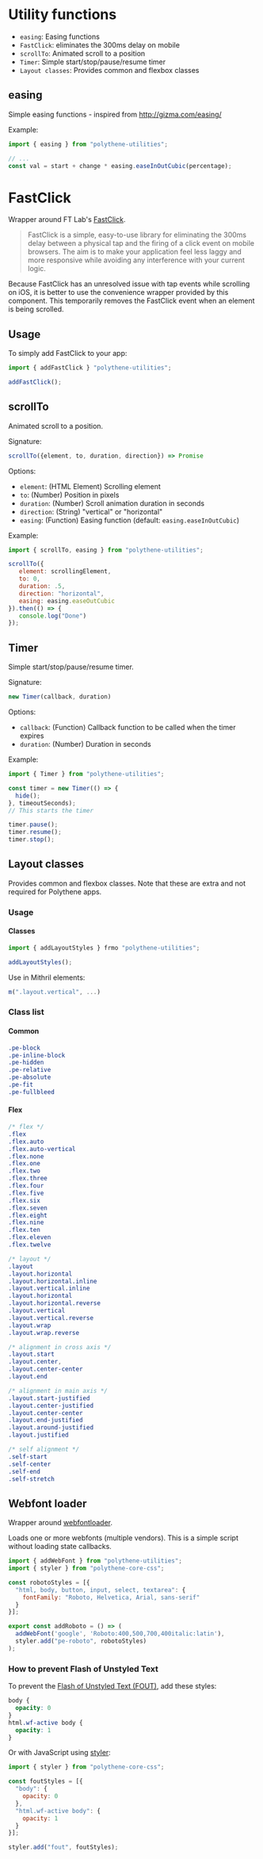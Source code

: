 # Utility functions

* `easing`: Easing functions
* `FastClick`: eliminates the 300ms delay on mobile
* `scrollTo`: Animated scroll to a position
* `Timer`: Simple start/stop/pause/resume timer
* `Layout classes`: Provides common and flexbox classes



## easing

Simple easing functions - inspired from http://gizma.com/easing/

Example:

~~~javascript
import { easing } from "polythene-utilities";

// ...
const val = start + change * easing.easeInOutCubic(percentage);
~~~



# FastClick

Wrapper around FT Lab's [FastClick](https://github.com/ftlabs/fastclick).

> FastClick is a simple, easy-to-use library for eliminating the 300ms delay between a physical tap and the firing of a click event on mobile browsers. The aim is to make your application feel less laggy and more responsive while avoiding any interference with your current logic.

Because FastClick has an unresolved issue with tap events while scrolling on iOS, it is better to use the convenience wrapper provided by this component. This temporarily removes the FastClick event when an element is being scrolled.


## Usage

To simply add FastClick to your app:

~~~javascript
import { addFastClick } "polythene-utilities";

addFastClick();
~~~



## scrollTo

Animated scroll to a position.

Signature:

~~~javascript
scrollTo({element, to, duration, direction}) => Promise
~~~

Options:

 * `element`: (HTML Element) Scrolling element
 * `to`: (Number) Position in pixels
 * `duration`: (Number) Scroll animation duration in seconds
 * `direction`: (String) "vertical" or "horizontal"
 * `easing`: (Function) Easing function (default: `easing.easeInOutCubic`)

Example:

~~~javascript
import { scrollTo, easing } from "polythene-utilities";

scrollTo({
   element: scrollingElement,
   to: 0,
   duration: .5,
   direction: "horizontal",
   easing: easing.easeOutCubic
}).then(() => {
   console.log("Done")
});
~~~



## Timer

Simple start/stop/pause/resume timer.

Signature:

~~~javascript
new Timer(callback, duration)
~~~

Options:

* `callback`: (Function) Callback function to be called when the timer expires
* `duration`: (Number) Duration in seconds

Example:

~~~javascript
import { Timer } from "polythene-utilities";

const timer = new Timer(() => {
  hide();
}, timeoutSeconds);
// This starts the timer

timer.pause();
timer.resume();
timer.stop();
~~~




## Layout classes

Provides common and flexbox classes. Note that these are extra and not required for Polythene apps.


### Usage

#### Classes

~~~javascript
import { addLayoutStyles } frmo "polythene-utilities";

addLayoutStyles();
~~~

Use in Mithril elements:

~~~javascript
m(".layout.vertical", ...)
~~~


### Class list

#### Common

~~~css
.pe-block
.pe-inline-block
.pe-hidden
.pe-relative
.pe-absolute
.pe-fit
.pe-fullbleed
~~~

#### Flex

~~~css
/* flex */
.flex
.flex.auto
.flex.auto-vertical
.flex.none
.flex.one
.flex.two
.flex.three
.flex.four
.flex.five
.flex.six
.flex.seven
.flex.eight
.flex.nine
.flex.ten
.flex.eleven
.flex.twelve

/* layout */
.layout
.layout.horizontal
.layout.horizontal.inline
.layout.vertical.inline
.layout.horizontal
.layout.horizontal.reverse
.layout.vertical
.layout.vertical.reverse
.layout.wrap
.layout.wrap.reverse

/* alignment in cross axis */
.layout.start
.layout.center,
.layout.center-center
.layout.end

/* alignment in main axis */
.layout.start-justified
.layout.center-justified
.layout.center-center
.layout.end-justified
.layout.around-justified
.layout.justified

/* self alignment */
.self-start
.self-center
.self-end
.self-stretch
~~~


## Webfont loader

Wrapper around [webfontloader](https://github.com/typekit/webfontloader).

Loads one or more webfonts (multiple vendors). This is a simple script without loading state callbacks.

~~~javascript
import { addWebFont } from "polythene-utilities";
import { styler } from "polythene-core-css";

const robotoStyles = [{
  "html, body, button, input, select, textarea": {
    fontFamily: "Roboto, Helvetica, Arial, sans-serif"
  }
}];

export const addRoboto = () => (
  addWebFont('google', 'Roboto:400,500,700,400italic:latin'),
  styler.add("pe-roboto", robotoStyles)
);
~~~

### How to prevent Flash of Unstyled Text

To prevent the [Flash of Unstyled Text (FOUT)](https://www.paulirish.com/2009/fighting-the-font-face-fout/), add these styles:

~~~css
body {
  opacity: 0
}
html.wf-active body {
  opacity: 1
}
~~~

Or with JavaScript using [styler](../polythene-core-css):

~~~javascript
import { styler } from "polythene-core-css";

const foutStyles = [{
  "body": {
    opacity: 0
  },
  "html.wf-active body": {
    opacity: 1
  }
}];

styler.add("fout", foutStyles);
~~~
